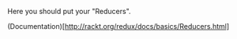 Here you should put your "Reducers".

(Documentation)[http://rackt.org/redux/docs/basics/Reducers.html]
